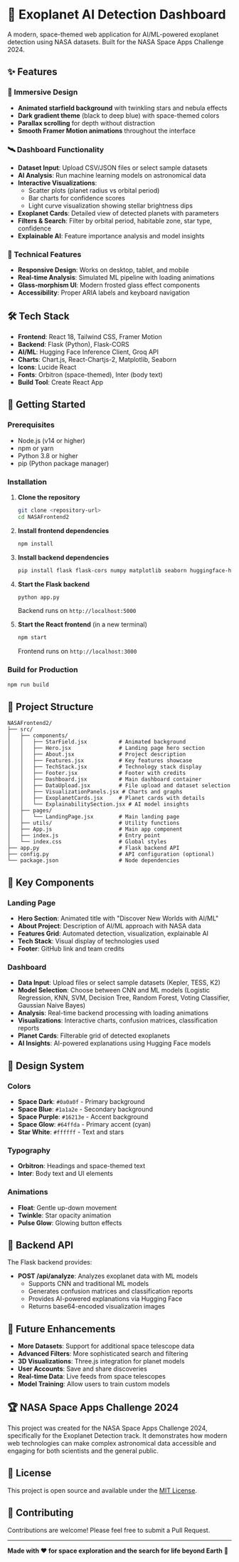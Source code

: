 # 🚀 Exoplanet AI Detection Dashboard

A modern, space-themed web application for AI/ML-powered exoplanet detection using NASA datasets. Built for the NASA Space Apps Challenge 2024.
 
## ✨ Features

### 🎨 Immersive Design
- **Animated starfield background** with twinkling stars and nebula effects
- **Dark gradient theme** (black to deep blue) with space-themed colors
- **Parallax scrolling** for depth without distraction
- **Smooth Framer Motion animations** throughout the interface

### 🛰️ Dashboard Functionality
- **Dataset Input**: Upload CSV/JSON files or select sample datasets
- **AI Analysis**: Run machine learning models on astronomical data
- **Interactive Visualizations**: 
  - Scatter plots (planet radius vs orbital period)
  - Bar charts for confidence scores
  - Light curve visualization showing stellar brightness dips
- **Exoplanet Cards**: Detailed view of detected planets with parameters
- **Filters & Search**: Filter by orbital period, habitable zone, star type, confidence
- **Explainable AI**: Feature importance analysis and model insights

### 🔧 Technical Features
- **Responsive Design**: Works on desktop, tablet, and mobile
- **Real-time Analysis**: Simulated ML pipeline with loading animations
- **Glass-morphism UI**: Modern frosted glass effect components
- **Accessibility**: Proper ARIA labels and keyboard navigation

## 🛠️ Tech Stack

- **Frontend**: React 18, Tailwind CSS, Framer Motion
- **Backend**: Flask (Python), Flask-CORS
- **AI/ML**: Hugging Face Inference Client, Groq API
- **Charts**: Chart.js, React-Chartjs-2, Matplotlib, Seaborn
- **Icons**: Lucide React
- **Fonts**: Orbitron (space-themed), Inter (body text)
- **Build Tool**: Create React App

## 🚀 Getting Started

### Prerequisites
- Node.js (v14 or higher)
- npm or yarn
- Python 3.8 or higher
- pip (Python package manager)

### Installation

1. **Clone the repository**
   ```bash
   git clone <repository-url>
   cd NASAFrontend2
   ```

2. **Install frontend dependencies**
   ```bash
   npm install
   ```

3. **Install backend dependencies**
   ```bash
   pip install flask flask-cors numpy matplotlib seaborn huggingface-hub
   ```

4. **Start the Flask backend**
   ```bash
   python app.py
   ```
   Backend runs on `http://localhost:5000`

5. **Start the React frontend** (in a new terminal)
   ```bash
   npm start
   ```
   Frontend runs on `http://localhost:3000`

### Build for Production
```bash
npm run build
```

## 📁 Project Structure

```
NASAFrontend2/
├── src/
│   ├── components/
│   │   ├── StarField.jsx          # Animated background
│   │   ├── Hero.jsx               # Landing page hero section
│   │   ├── About.jsx              # Project description
│   │   ├── Features.jsx           # Key features showcase
│   │   ├── TechStack.jsx          # Technology stack display
│   │   ├── Footer.jsx             # Footer with credits
│   │   ├── Dashboard.jsx          # Main dashboard container
│   │   ├── DataUpload.jsx         # File upload and dataset selection
│   │   ├── VisualizationPanels.jsx # Charts and graphs
│   │   ├── ExoplanetCards.jsx     # Planet cards with details
│   │   └── ExplainabilitySection.jsx # AI model insights
│   ├── pages/
│   │   └── LandingPage.jsx        # Main landing page
│   ├── utils/                     # Utility functions
│   ├── App.js                     # Main app component
│   ├── index.js                   # Entry point
│   └── index.css                  # Global styles
├── app.py                         # Flask backend API
├── config.py                      # API configuration (optional)
└── package.json                   # Node dependencies
```

## 🎯 Key Components

### Landing Page
- **Hero Section**: Animated title with "Discover New Worlds with AI/ML"
- **About Project**: Description of AI/ML approach with NASA data
- **Features Grid**: Automated detection, visualization, explainable AI
- **Tech Stack**: Visual display of technologies used
- **Footer**: GitHub link and team credits

### Dashboard
- **Data Input**: Upload files or select sample datasets (Kepler, TESS, K2)
- **Model Selection**: Choose between CNN and ML models (Logistic Regression, KNN, SVM, Decision Tree, Random Forest, Voting Classifier, Gaussian Naive Bayes)
- **Analysis**: Real-time backend processing with loading animations
- **Visualizations**: Interactive charts, confusion matrices, classification reports
- **Planet Cards**: Filterable grid of detected exoplanets
- **AI Insights**: AI-powered explanations using Hugging Face models

## 🎨 Design System

### Colors
- **Space Dark**: `#0a0a0f` - Primary background
- **Space Blue**: `#1a1a2e` - Secondary background
- **Space Purple**: `#16213e` - Accent background
- **Space Glow**: `#64ffda` - Primary accent (cyan)
- **Star White**: `#ffffff` - Text and stars

### Typography
- **Orbitron**: Headings and space-themed text
- **Inter**: Body text and UI elements

### Animations
- **Float**: Gentle up-down movement
- **Twinkle**: Star opacity animation
- **Pulse Glow**: Glowing button effects

## 🔬 Backend API

The Flask backend provides:
- **POST /api/analyze**: Analyzes exoplanet data with ML models
  - Supports CNN and traditional ML models
  - Generates confusion matrices and classification reports
  - Provides AI-powered explanations via Hugging Face
  - Returns base64-encoded visualization images

## 🔮 Future Enhancements

- **More Datasets**: Support for additional space telescope data
- **Advanced Filters**: More sophisticated search and filtering
- **3D Visualizations**: Three.js integration for planet models
- **User Accounts**: Save and share discoveries
- **Real-time Data**: Live feeds from space telescopes
- **Model Training**: Allow users to train custom models

## 🏆 NASA Space Apps Challenge 2024

This project was created for the NASA Space Apps Challenge 2024, specifically for the Exoplanet Detection track. It demonstrates how modern web technologies can make complex astronomical data accessible and engaging for both scientists and the general public.

## 📄 License

This project is open source and available under the [MIT License](LICENSE).

## 🤝 Contributing

Contributions are welcome! Please feel free to submit a Pull Request.

---

**Made with ❤️ for space exploration and the search for life beyond Earth** 🌌